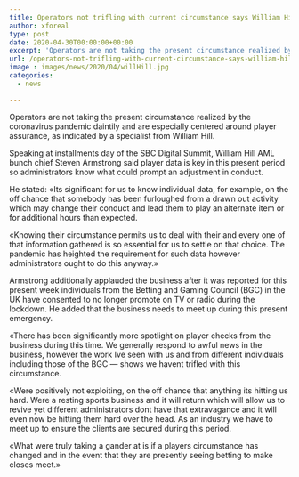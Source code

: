 ```yaml
---
title: Operators not trifling with current circumstance says William Hill director
author: xforeal 
type: post
date: 2020-04-30T00:00:00+00:00
excerpt: 'Operators are not taking the present circumstance realized by the coronavirus pandemic daintily and are especially centered around player assurance, as indicated by a specialist from William Hill '
url: /operators-not-trifling-with-current-circumstance-says-william-hill-director/
image : images/news/2020/04/willHill.jpg
categories:
  - news

---
```

Operators are not taking the present circumstance realized by the coronavirus pandemic daintily and are especially centered around player assurance, as indicated by a specialist from William Hill. 

Speaking at installments day of the SBC Digital Summit, William Hill AML bunch chief Steven Armstrong said player data is key in this present period so administrators know what could prompt an adjustment in conduct. 

He stated: &#171;Its significant for us to know individual data, for example, on the off chance that somebody has been furloughed from a drawn out activity which may change their conduct and lead them to play an alternate item or for additional hours than expected. 

&#171;Knowing their circumstance permits us to deal with their and every one of that information gathered is so essential for us to settle on that choice. The pandemic has heighted the requirement for such data however administrators ought to do this anyway.&#187; 

Armstrong additionally applauded the business after it was reported for this present week individuals from the Betting and Gaming Council (BGC) in the UK have consented to no longer promote on TV or radio during the lockdown. He added that the business needs to meet up during this present emergency. 

&#171;There has been significantly more spotlight on player checks from the business during this time. We generally respond to awful news in the business, however the work Ive seen with us and from different individuals including those of the BGC &#8212; shows we havent trifled with this circumstance. 

&#171;Were positively not exploiting, on the off chance that anything its hitting us hard. Were a resting sports business and it will return which will allow us to revive yet different administrators dont have that extravagance and it will even now be hitting them hard over the head. As an industry we have to meet up to ensure the clients are secured during this period. 

&#171;What were truly taking a gander at is if a players circumstance has changed and in the event that they are presently seeing betting to make closes meet.&#187;